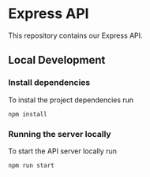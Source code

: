 # Express API
This repository contains our Express API.

## Local Development
### Install dependencies
To instal the project dependencies run

```
npm install
```

### Running the server locally
To start the API server locally run

```
npm run start
```